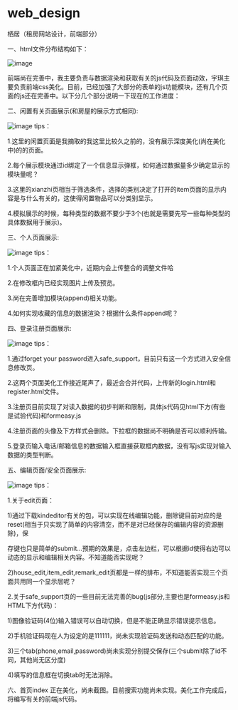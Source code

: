 # web_design
栖居（租房网站设计，前端部分）

一、html文件分布结构如下：

![image](https://github.com/perseverance123/web_design/blob/master/栖居页面分布.jpg)

前端尚在完善中，我主要负责与数据渲染和获取有关的js代码及页面动效，宇琪主要负责前端css美化。目前，已经加强了大部分的表单的js功能模块，还有几个页面的js还在完善中。以下分几个部分说明一下现在的工作进度：

二、闲置有关页面展示(和房屋的展示方式相同):

![image](https://github.com/perseverance123/web_design/blob/master/display1.jpg)
tips：

1.这里的闲置页面是我摘取的我这里比较久之前的，没有展示深度美化(尚在美化中)的的页面。

2.每个展示模块通过id绑定了一个信息显示弹框，如何通过数据量多少确定显示的模块量呢？

3.这里的xianzhi页相当于筛选条件，选择的类别决定了打开的item页面的显示内容是与什么有关的，这使得闲置物品可以分类别显示。

4.模拟展示的时候，每种类型的数据不要少于3个(也就是需要先写一些每种类型的具体数据用于展示)。

三、个人页面展示:

![image](https://github.com/perseverance123/web_design/blob/master/display2.jpg)
tips：

1.个人页面正在加紧美化中，近期内会上传整合的调整文件哈

2.在修改框内已经实现图片上传及预览。

3.尚在完善增加模块(append)相关功能。

4.如何实现收藏的信息的数据渲染？根据什么条件append呢？

四、登录注册页面展示:

![image](https://github.com/perseverance123/web_design/blob/master/display3.jpg)
tips：

1.通过forget your password进入safe_support，目前只有这一个方式进入安全信息修改页。

2.这两个页面美化工作接近尾声了，最近会合并代码，上传新的login.html和register.html文件。

3.注册页目前实现了对读入数据的初步判断和限制，具体js代码见html下方(有些是试验代码)和formeasy.js

4.注册页面的头像及下方样式会删除。下拉框的数据尚不明确是否可以顺利传输。

5.登录页输入电话/邮箱信息的数据输入框直接获取框内数据，没有写js实现对输入数据的类型判断。

五、编辑页面/安全页面展示:

![image](https://github.com/perseverance123/web_design/blob/master/display4.jpg)
tips：

1.关于edit页面：

1)通过下载kindeditor有关的包，可以实现在线编辑功能，删除键目前对应的是reset(相当于只实现了简单的内容清空，而不是对已经保存的编辑内容的资源删除)，保

存键也只是简单的submit...预期的效果是，点击左边栏，可以根据id使得右边可以动态的显示和编辑相关内容。不知道能否实现呢？

2)house_edit,item_edit,remark_edit页都是一样的排布，不知道能否实现三个页面共用同一个显示层呢？

2.关于safe_support页的一些目前无法完善的bug(js部分,主要也是formeasy.js和HTML下方代码)：

1)图像验证码(4位)输入错误可以自动切换，但是不能正确显示错误提示信息。

2)手机验证码现在人为设定的是111111，尚未实现验证码发送和动态匹配的功能。

3)三个tab(phone,email,password)尚未实现分别提交保存(三个submit除了id不同，其他尚无区分度)

4)填写的信息框在切换tab时无法消除。

六、首页index
正在美化，尚未截图。目前搜索功能尚未实现。美化工作完成后，将编写有关的前端js代码。

